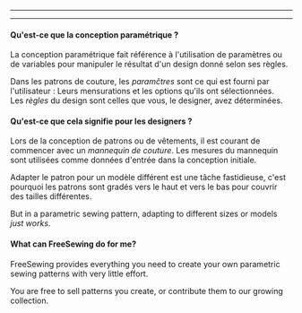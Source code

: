 - - -
- - -

#### Qu'est-ce que la conception paramétrique ?

La conception paramétrique fait référence à l'utilisation de paramètres ou de variables pour manipuler le résultat d'un design donné selon ses règles.

Dans les patrons de couture, les *paramčtres* sont ce qui est fourni par l'utilisateur : Leurs mensurations et les options qu'ils ont sélectionnées.  
Les *règles* du design sont celles que vous, le designer, avez déterminées.

#### Qu'est-ce que cela signifie pour les designers ?

Lors de la conception de patrons ou de vêtements, il est courant de commencer avec un *mannequin de couture*. Les mesures du mannequin sont utilisées comme données d'entrée dans la conception initiale.

Adapter le patron pour un modèle différent est une tâche fastidieuse, c'est pourquoi les patrons sont gradés vers le haut et vers le bas pour couvrir des tailles différentes.

But in a parametric sewing pattern, adapting to different sizes or models *just works*.

#### What can FreeSewing do for me?

FreeSewing provides everything you need to create your own parametric sewing patterns with very little effort.

You are free to sell patterns you create, or contribute them to our growing collection.
